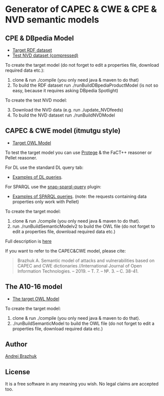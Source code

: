 

# Generator of CAPEC & CWE & CPE & NVD semantic models


## CPE & DBpedia Model
* [Target RDF dataset](cpemodel/CPEDBpediaModel.ttl)
* [Test NVD dataset (compressed)](cpemodel/NVDSemanticModel.ttl.tar.gz)

To create the target model 
(do not forget to edit a properties file, download required data etc.): 

1. clone & run ./compile (you only need java & maven to do that)
2. To build the RDF dataset run  ./runBuildDBpediaProductModel (is not so easy, because it requires asking DBpedia Spotlight)

To create the test NVD model:

3. Download the NVD data (e.g. run ./update_NVDfeeds)
4. To build the NVD dataset run ./runBuildNVDModel


## CAPEC & CWE model (itmutgu style)
* [Target OWL Model](snapshots/20181222v2.owl)

To test the target model you can use [Protege](https://protege.stanford.edu/) & the FaCT++ reasoner or Pellet reasoner. 

For DL use the standard DL query tab:
* [Examples of DL queries](doc/examples_of_DL_queries.pdf).

For SPARQL use the [snap-sparql-query](https://github.com/protegeproject/snap-sparql-query) plugin:
* [Examples of SPARQL queries](doc/examples_of_SPARQL_queries.pdf). (note: the requests containing data properties only work with Pellet)

To create the target model: 
1. clone & run ./compile (you only need java & maven to do that).
2. run ./runBuildSemanticModelv2 to build the OWL file (do not forget to edit a properties file, download required data etc.)

Full description is [here](http://injoit.org/index.php/j1/article/download/686/675)

If you want to refer to the CAPEC&CWE model, please cite:
>Brazhuk A. Semantic model of attacks and vulnerabilities based on CAPEC and CWE dictionaries //International Journal of Open Information Technologies. – 2019. – Т. 7. – №. 3. – С. 38-41.


## The A10-16 model 

* [The target OWL Model](snapshots/20181129.owl)

To create the target model:
1. clone & run ./compile (you only need java & maven to do that).
2. ./runBuildSemanticModel to build the OWL file (do not forget to edit a properties file, download required data etc.)

## Author

[Andrei Brazhuk](https://scholar.google.com/citations?user=lxR8RLkAAAAJ&hl)

## License

It is a free software in any meaning you wish.
No legal claims are accepted too.
